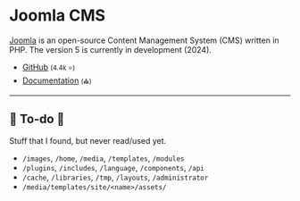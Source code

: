 # Joomla CMS

<div class="row row-cols-lg-2"><div>

[Joomla](https://www.joomla.org/) is an open-source Content Management System (CMS) written in PHP. The version 5 is currently in development (2024).

* [GitHub](https://github.com/joomla/joomla-cms) <small>(4.4k ⭐)</small>
* [Documentation](https://github.com/joomla/joomla-cms) <small>(⛪)</small>
</div><div>
</div></div>

<hr class="sep-both">

## 👻 To-do 👻

Stuff that I found, but never read/used yet.

<div class="row row-cols-lg-2"><div>

* `/images`, `/home`, `/media`, `/templates`, `/modules`
* `/plugins`, `/includes`, `/language`, `/components`, `/api`
* `/cache`, `/libraries`, `/tmp`, `/layouts`, `/administrator`
* `/media/templates/site/<name>/assets/`
</div><div>
</div></div>